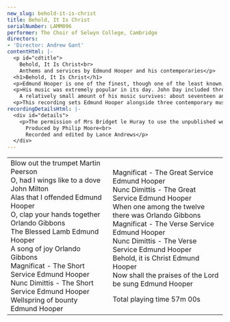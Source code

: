 ```yaml
---
new_slug: behold-it-is-christ
title: Behold, It Is Christ
serialNumber: LAMM096
performer: The Choir of Selwyn College, Cambridge
directors:
- 'Director: Andrew Gant'
contentHtml: |-
  <p id="cdtitle">
    Behold, It Is Christ<br>
    Anthems and services by Edmund Hooper and his contemporaries</p>
  <h1>Behold, It Is Christ</h1>
  <p>Edmund Hooper is one of the finest, though one of the least known, of early 17th century English composers. Born around 1553, he was appointed Master of the Choristers of Westminster Abbey in 1588, and Organist (the first person to hold the title still used today) in 1606. He was also a Gentleman of the Chapel Royal, and, from 1615, joint Organist of the Chapel Royal with Orlando Gibbons. He died in 1621 and is buried in the Abbey cloisters.</p>
  <p>His music was extremely popular in its day. John Day included three of his pieces in his "First Book of selected Church Music" of 1641, and there are also contributions by Hooper to the volumes compiled by Este, Ravenscroft and Leighton. His full anthem Behold, it is Christ appears in more contemporary sources than any other piece of the period, a remarkable testament to its popularity.<br>
    A relatively small amount of his music survives: about seventeen anthems or sacred songs, four services of varying completeness, and a tiny amount of keyboard music. However, despite their small number, his compositions show a remarkably wide range of compositional skills and a wholly original and striking musical personality. His settings of the Magnificat and Nunc Dimittis are of great interest in being in the three main forms of the time: Great, Verse and Short. All three are recorded here. His anthems likewise range in scope from the tiny Wellspring of bounty to the magnificent verse anthem The Blessed Lamb, equal in its grandeur to any contemporary example. This highly individual approach to the length and scale of his anthems may be one reason for their relative neglect; some are very long and demanding, others so short that it is difficult to find a context for their use. Another possible reason is that he favoured expressive devotional poetry for his texts, sometimes of questionable literary merit. The text of the miniature Wellspring of bounty, for example, is somewhat baffling. However, when he found a text of drama and profundity like The Blessed Lamb, his skill in word-setting and in building a large-scale musical structure, together with a uniquely expressive harmonic language, combine to produce music of a power unsurpassed by even the most celebrated of his contemporaries.</p>
  <p>This recording sets Edmund Hooper alongside three contemporary musicians, all active in London at about the same time. Martin Peerson (c.1572-1651), was Sacrist of Westminster Abbey during Hooper"s tenure, becoming Organist of St. Paul"s Cathedral in 1624. He composed music in a variety of forms, including ayres, madrigals and instrumental pieces. John Milton (1563-1647), was father of the poet of the same name. Though not a professional composer (he became Master of the Scrivener's Company in 1634), he was a composer of some reputation in his day - one of his madrigals appears in the collection "The Triumphs of Oriana" of 1601. There is also reference to a 40-part "In nomine" by Milton, but it does not survive. The most familiar name in this short list is that of Orlando Gibbons (1583-1625), Hooper's colleague and successor at Westminster Abbey. He was sent by Charles I to Dover in 1625 to meet the new Queen, Henrietta Maria, but regrettably died of apoplexy while he was there. He is buried in Canterbury Cathedral.</p>
recordingDetailsHtml: |-
  <div id="details">
    <p>The permission of Mrs Bridget le Huray to use the unpublished work of the late Dr Peter le Huray is gratefully acknowledged.<br>
      Produced by Philip Moore<br>
      Recorded and edited by Lance Andrews</p>
  </div>
---
```


<table class="tracktable">
  <tbody>
    <tr>
      <td class="column1">
        <span class="trackname">Blow out the trumpet </span> <span class="composer">Martin Peerson</span><br>
        <span class="trackname"> O, had I wings like to a dove </span> <span class="composer">John Milton</span><br>
        <span class="trackname"> Alas that I offended</span><span class="composer"> Edmund Hooper</span><br>
        <span class="trackname"> O, clap your hands together </span> <span class="composer">Orlando Gibbons</span><br>
        <span class="trackname"> The Blessed Lamb </span> <span class="composer">Edmund Hooper</span><br>
        <span class="trackname"> A song of joy </span> <span class="composer">Orlando Gibbons</span><br>
        <span class="trackname"> Magnificat - The Short Service </span> <span class="composer">Edmund Hooper</span><br>
        <span class="trackname"> Nunc Dimittis - The Short Service</span><span class="composer"> Edmund Hooper</span><br>
        <span class="trackname"> Wellspring of bounty </span> <span class="composer">Edmund Hooper</span>
      </td>
      <td class="column2">
        <span class="trackname">Magnificat - The Great Service </span> <span class="composer">Edmund Hooper</span><br>
        <span class="trackname"> Nunc Dimittis - The Great Service</span><span class="composer"> Edmund Hooper</span><br>
        <span class="trackname"> When one among the twelve there was </span> <span class="composer">Orlando Gibbons</span><br>
        <span class="trackname"> Magnificat - The Verse Service </span> <span class="composer">Edmund Hooper</span><br>
        <span class="trackname"> Nunc Dimittis - The Verse Service </span> <span class="composer">Edmund Hooper</span><br>
        <span class="trackname"> Behold, it is Christ </span> <span class="composer">Edmund Hooper</span><br>
        <span class="trackname"> Now shall the praises of the Lord be sung </span> <span class="composer">Edmund Hooper
          <p>					</p>
        </span> <span id="playingtime">Total playing time 57m 00s</span>
      </td>
    </tr>
  </tbody>
</table>
